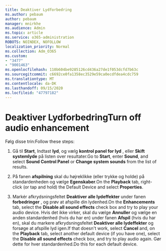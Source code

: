```yaml
---
title: Deaktiver Lydforbedring
ms.author: pebaum
author: pebaum
manager: mnirkhe
ms.audience: Admin
ms.topic: article
ms.service: o365-administration
ROBOTS: NOINDEX, NOFOLLOW
localization_priority: Normal
ms.collection: Adm_O365
ms.custom:
- "3477"
- "9001463"
ms.openlocfilehash: 110b604be9285126cd436a27de1f053dcfd7b63c
ms.sourcegitcommit: c6692ce0fa1358ec3529e59ca0ecdfdea4cdc759
ms.translationtype: MT
ms.contentlocale: da-DK
ms.lasthandoff: 09/15/2020
ms.locfileid: "47797182"
---
```

# <a name="turn-off-audio-enhancement"></a><span data-ttu-id="2a523-102">Deaktiver Lydforbedring</span><span class="sxs-lookup"><span data-stu-id="2a523-102">Turn off audio enhancement</span></span>

<span data-ttu-id="2a523-103">Følg disse trin:</span><span class="sxs-lookup"><span data-stu-id="2a523-103">Follow these steps:</span></span>

1. <span data-ttu-id="2a523-104">Gå til **Start**, Indtast **lyd**, og vælg **kontrol panel for lyd** , eller **Skift systemlyde** på listen over resultater.</span><span class="sxs-lookup"><span data-stu-id="2a523-104">Go to **Start**, enter **Sound**, and select **Sound Control Panel** or **Change system sounds** from the list of results.</span></span>

2. <span data-ttu-id="2a523-105">På fanen **afspilning** skal du højreklikke (eller trykke og holde) på standardenheden og vælge **Egenskaber**.</span><span class="sxs-lookup"><span data-stu-id="2a523-105">On the **Playback** tab, right-click (or tap and hold) the Default Device and select **Properties**.</span></span>

3. <span data-ttu-id="2a523-106">Markér afkrydsningsfeltet **Deaktiver alle lydeffekter** under fanen **forbedringer** , og prøv at afspille din lydenhed.</span><span class="sxs-lookup"><span data-stu-id="2a523-106">On the **Enhancements** tab, select the **Disable all sound effects** check box and try to play your audio device.</span></span> <span data-ttu-id="2a523-107">Hvis det ikke virker, skal du vælge **Annuller** og vælge en anden standardenhed (hvis du har en) under fanen **Afspil** (hvis du har en), skal du markere afkrydsningsfeltet **Deaktiver alle lydeffekter** og forsøge at afspille lyd igen.</span><span class="sxs-lookup"><span data-stu-id="2a523-107">If that doesn't work, select **Cancel** and, on the **Playback** tab, select another default device (if you have one), select the **Disable all sound effects** check box, and try to play audio again.</span></span> <span data-ttu-id="2a523-108">Gør dette for hver standardenhed.</span><span class="sxs-lookup"><span data-stu-id="2a523-108">Do this for each default device.</span></span>
